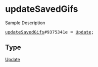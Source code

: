 # updateSavedGifs

Sample Description

<pre>
<a href="../constructor/updateSavedGifs.md">updateSavedGifs</a>#9375341e = <a href="../type/Update.md">Update</a>;
</pre>

## Type

<a href="../type/Update.md">Update</a>

